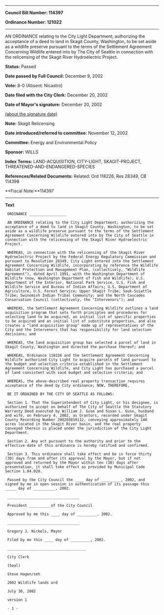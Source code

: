 

********

**Council Bill Number: 114397**
   
**Ordinance Number: 121022**
********

 AN ORDINANCE relating to the City Light Department; authorizing the acceptance of a deed to land in Skagit County, Washington, to be set aside as a wildlife preserve pursuant to the terms of the Settlement Agreement Concerning Wildlife entered into by The City of Seattle in connection with the relicensing of the Skagit River Hydroelectric Project.

**Status:** Passed
   
**Date passed by Full Council:** December 9, 2002
   
**Vote:** 8-0 (Absent: Nicastro)
   
**Date filed with the City Clerk:** December 20, 2002
   
**Date of Mayor's signature:** December 20, 2002
   
[(about the signature date)](/~public/approvaldate.htm)
   
   
**Note:** Skagit Relicensing

   
**Date introduced/referred to committee:** November 12, 2002
   
**Committee:** Energy and Environmental Policy
   
**Sponsor:** WILLS
   
   
**Index Terms:** LAND-ACQUISITION, CITY-LIGHT, SKAGIT-PROJECT, THREATENED-AND-ENDANGERED-SPECIES

**References/Related Documents:** Related: Ord 118226, Res 28349, CB 114398

**Fiscal Note:**114397

********

**Text**
   
```
 ORDINANCE _________________

 AN ORDINANCE relating to the City Light Department; authorizing the acceptance of a deed to land in Skagit County, Washington, to be set aside as a wildlife preserve pursuant to the terms of the Settlement Agreement Concerning Wildlife entered into by The City of Seattle in connection with the relicensing of the Skagit River Hydroelectric Project.

 WHEREAS, in connection with the relicensing of the Skagit River Hydroelectric Project by the Federal Energy Regulatory Commission and pursuant to Resolution 28349, City Light entered into the Settlement Agreement Concerning Wildlife, incorporating by reference the Wildlife Habitat Protection and Management Plan, (collectively, "Wildlife Agreement"), dated April 1991, with the Washington Department of Wildlife (now, Washington Department of Fish and Wildlife); U.S. Department of the Interior, National Park Service, U.S. Fish and Wildlife Service and Bureau of Indian Affairs; U.S. Department of Agriculture, U.S. Forest Service; Upper Skagit Tribe; Sauk-Suiattle Tribe; Swinomish Indian Tribal Community; and the North Cascades Conservation Council (collectively, the "Intervenors"); and

 WHEREAS, the Settlement Agreement Concerning Wildlife outlines a land acquisition program that sets forth principles and procedures for selecting land to be acquired, an initial list of specific properties to be acquired and an initial list of substitute properties, and also creates a "land acquisition group" made up of representatives of the City and the Intervenors that has responsibility for land selection decisions; and

 WHEREAS, the land acquisition group has selected a parcel of land in Skagit County, Washington and directed the purchase thereof; and

 WHEREAS, Ordinance 118226 and the Settlement Agreement Concerning Wildlife authorized City Light to acquire parcels of land pursuant to the budget and selection criteria established in the Settlement Agreement Concerning Wildlife, and City Light has purchased a parcel of land consistent with said budget and selection criteria; and

 WHEREAS, the above-described real property transaction requires acceptance of the deed by City ordinance; NOW, THEREFORE,

 BE IT ORDAINED BY THE CITY OF SEATTLE AS FOLLOWS:

 Section 1. That the Superintendent of City Light, or his designee, is authorized to accept on behalf of The City of Seattle the Statutory Warranty Deed executed by William J. Guse and Susan L. Guse, husband and wife, on February 4, 2002, as Grantors, recorded under Skagit County Recording Number 200203010112, conveying approximately 140 acres located in the Skagit River basin, and the real property conveyed therein is placed under the jurisdiction of the City Light Department.

 Section 2. Any act pursuant to the authority and prior to the effective date of this ordinance is hereby ratified and confirmed.

 Section 3. This ordinance shall take effect and be in force thirty (30) days from and after its approval by the Mayor, but if not approved and returned by the Mayor within ten (10) days after presentation, it shall take effect as provided by Municipal Code Section 1.04.020.

 Passed by the City Council the ____ day of _________, 2002, and signed by me in open session in authentication of its passage this _____ day of __________, 2002.

 _________________________________

 President __________of the City Council

 Approved by me this ____ day of _________, 2002.

 _________________________________

 Gregory J. Nickels, Mayor

 Filed by me this ____ day of _________, 2002.

 ____________________________________

 City Clerk

 (Seal)

 Steve Hagen/seh

 2002 Wildlife lands ord

 July 30, 2002

 version 1

 - 1 -

```
